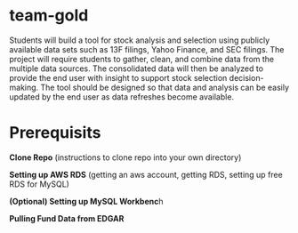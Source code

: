 # team-gold
Students will build a tool for stock analysis and selection using publicly available data sets such as 13F filings, Yahoo Finance, and SEC filings. The project will require students to gather, clean, and combine data from the multiple data sources.  The consolidated data will then be analyzed to provide the end user with insight to support stock selection decision-making. The tool should be designed so that data and analysis can be easily updated by the end user as data refreshes become available.

# Prerequisits 
**Clone Repo**
  (instructions to clone repo into your own directory)

**Setting up AWS RDS**
(getting an aws account, getting RDS, setting up free RDS for MySQL)

**(Optional) Setting up MySQL Workbenc**h

**Pulling Fund Data from EDGAR**
